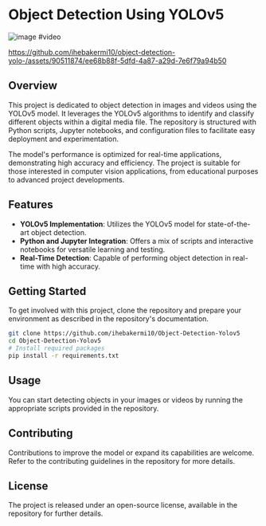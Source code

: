 # Object Detection Using YOLOv5

![image](https://github.com/ihebakermi10/object-detection-yolo-/assets/90511874/060bc8f0-5cf2-424f-8782-9cd44afe815a)
#video

https://github.com/ihebakermi10/object-detection-yolo-/assets/90511874/ee68b88f-5dfd-4a87-a29d-7e6f79a94b50
## Overview

This project is dedicated to object detection in images and videos using the YOLOv5 model. It leverages the YOLOv5 algorithms to identify and classify different objects within a digital media file. The repository is structured with Python scripts, Jupyter notebooks, and configuration files to facilitate easy deployment and experimentation.

The model's performance is optimized for real-time applications, demonstrating high accuracy and efficiency. The project is suitable for those interested in computer vision applications, from educational purposes to advanced project developments.

## Features

- **YOLOv5 Implementation**: Utilizes the YOLOv5 model for state-of-the-art object detection.
- **Python and Jupyter Integration**: Offers a mix of scripts and interactive notebooks for versatile learning and testing.
- **Real-Time Detection**: Capable of performing object detection in real-time with high accuracy.

## Getting Started

To get involved with this project, clone the repository and prepare your environment as described in the repository's documentation.

```bash
git clone https://github.com/ihebakermi10/Object-Detection-Yolov5
cd Object-Detection-Yolov5
# Install required packages
pip install -r requirements.txt
```

## Usage

You can start detecting objects in your images or videos by running the appropriate scripts provided in the repository.

## Contributing

Contributions to improve the model or expand its capabilities are welcome. Refer to the contributing guidelines in the repository for more details.

## License

The project is released under an open-source license, available in the repository for further details.


